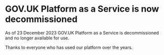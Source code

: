 # GOV.UK Platform as a Service is now decommissioned

As of 23 December 2023 GOV.UK Platform as a Service is decommissioned and no longer available for use.

Thanks to everyone who has used our platform over the years.
